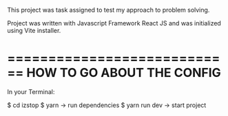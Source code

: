 This project was task assigned to test my approach to problem solving.

Project was written with Javascript Framework React JS and was initialized using Vite installer.

============================
HOW TO GO ABOUT THE CONFIG
============================

In your Terminal:

$ cd izstop
$ yarn -> run dependencies
$ yarn run dev -> start project
